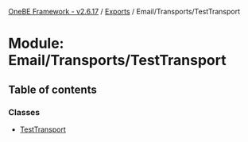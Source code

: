 [OneBE Framework - v2.6.17](../README.md) / [Exports](../modules.md) / Email/Transports/TestTransport

# Module: Email/Transports/TestTransport

## Table of contents

### Classes

- [TestTransport](../classes/Email_Transports_TestTransport.TestTransport.md)
